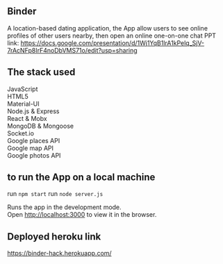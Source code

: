 ## Binder
A location-based dating application, the App allow users to see online profiles of other users nearby, then open an online one-on-one chat
PPT link: https://docs.google.com/presentation/d/1Wj1YqB1lrA1kPelq_SjV-7rAcNFp8IrF4noDbVMS71o/edit?usp=sharing

## The stack used <br />
JavaScript <br />
HTML5 <br />
Material-UI <br />
Node.js & Express <br />
React & Mobx <br />
MongoDB & Mongoose <br />
Socket.io <br />
Google places API <br />
Google map API <br />
Google photos API <br />

## to run the App on a local machine
run `npm start`
run `node server.js`

Runs the app in the development mode.<br />
Open [http://localhost:3000](http://localhost:3000) to view it in the browser.

## Deployed heroku link
https://binder-hack.herokuapp.com/
